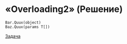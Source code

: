 # «Overloading2» (Решение)

```
Bar.Quux(object)
Baz.Quux(params T[])
```

[Задача](./Overloading2-Q.md)
